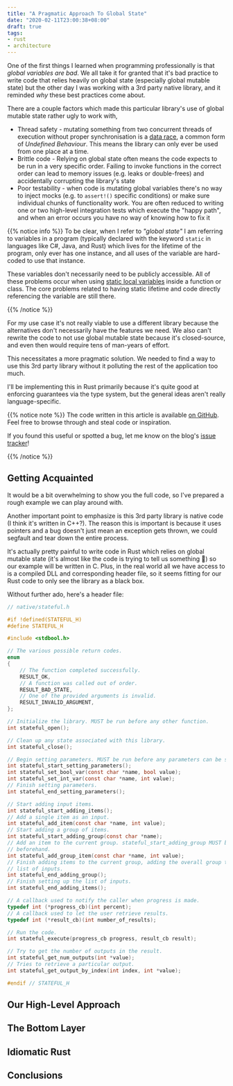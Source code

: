 ```yaml
---
title: "A Pragmatic Approach To Global State"
date: "2020-02-11T23:00:38+08:00"
draft: true
tags:
- rust
- architecture
---
```


One of the first things I learned when programming professionally is that
*global variables are bad*. We all take it for granted that it's bad practice
to write code that relies heavily on global state (especially global mutable
state) but the other day I was working with a 3rd party native library, and
it reminded *why* these best practices come about.

There are a couple factors which made this particular library's use of global
mutable state rather ugly to work with,

- Thread safety - mutating something from two concurrent threads of execution
  without proper synchronisation is a [data race][data-race], a common form of
  *Undefined Behaviour*. This means the library can only ever be used from one
  place at a time.
- Brittle code - Relying on global state often means the code expects to be
  run in a very specific order. Failing to invoke functions in the correct
  order can lead to memory issues (e.g. leaks or double-frees) and
  accidentally corrupting the library's state
- Poor testability - when code is mutating global variables there's no way to
  inject mocks (e.g. to `assert!()` specific conditions) or make sure
  individual chunks of functionality work. You are often reduced to writing
  one or two high-level integration tests which execute the "happy path", and
  when an error occurs you have no way of knowing how to fix it

{{% notice info %}}
To be clear, when I refer to *"global state"* I am referring to variables in
a program (typically declared with the keyword `static` in languages like C#,
Java, and Rust) which lives for the lifetime of the program, only ever has
one instance, and all uses of the variable are hard-coded to use that
instance.

These variables don't necessarily need to be publicly accessible. All of
these problems occur when using [static local variables][slv] inside a
function or class. The core problems related to having static lifetime and
code directly referencing the variable are still there.

[slv]: https://en.wikipedia.org/wiki/Local_variable#Static_local_variables
{{% /notice %}}

For my use case it's not really viable to use a different library because the
alternatives don't necessarily have the features we need. We also can't
rewrite the code to not use global mutable state because it's closed-source,
and even then would require tens of man-years of effort.

This necessitates a more pragmatic solution. We needed to find a way to use
this 3rd party library without it polluting the rest of the application too
much.

I'll be implementing this in Rust primarily because it's quite good at
enforcing guarantees via the type system, but the general ideas aren't really
language-specific.

{{% notice note %}}
The code written in this article is available [on GitHub][repo]. Feel free to
browse through and steal code or inspiration.

If you found this useful or spotted a bug, let me know on the blog's
[issue tracker][issue]!

[repo]: https://github.com/Michael-F-Bryan/stateful-native-library
[issue]: https://github.com/Michael-F-Bryan/adventures.michaelfbryan.com
{{% /notice %}}

## Getting Acquainted

It would be a bit overwhelming to show you the full code, so I've prepared a
rough example we can play around with.

Another important point to emphasize is this 3rd party library is native code
(I think it's written in C++?). The reason this is important is because it
uses pointers and a bug doesn't just mean an exception gets thrown, we could
segfault and tear down the entire process.

It's actually pretty painful to write code in Rust which relies on global
mutable state (it's almost like the code is trying to tell us something 🤔)
so our example will be written in C. Plus, in the real world all we have
access to is a compiled DLL and corresponding header file, so it seems
fitting for our Rust code to only see the library as a black box.

Without further ado, here's a header file:

```c
// native/stateful.h

#if !defined(STATEFUL_H)
#define STATEFUL_H

#include <stdbool.h>

// The various possible return codes.
enum
{
    // The function completed successfully.
    RESULT_OK,
    // A function was called out of order.
    RESULT_BAD_STATE,
    // One of the provided arguments is invalid.
    RESULT_INVALID_ARGUMENT,
};

// Initialize the library. MUST be run before any other function.
int stateful_open();

// Clean up any state associated with this library.
int stateful_close();

// Begin setting parameters. MUST be run before any parameters can be set.
int stateful_start_setting_parameters();
int stateful_set_bool_var(const char *name, bool value);
int stateful_set_int_var(const char *name, int value);
// Finish setting parameters.
int stateful_end_setting_parameters();

// Start adding input items.
int stateful_start_adding_items();
// Add a single item as an input.
int stateful_add_item(const char *name, int value);
// Start adding a group of items.
int stateful_start_adding_group(const char *name);
// Add an item to the current group. stateful_start_adding_group MUST be called
// beforehand.
int stateful_add_group_item(const char *name, int value);
// Finish adding items to the current group, adding the overall group to the
// list of inputs.
int stateful_end_adding_group();
// Finish setting up the list of inputs.
int stateful_end_adding_items();

// A callback used to notify the caller when progress is made.
typedef int (*progress_cb)(int percent);
// A callback used to let the user retrieve results.
typedef int (*result_cb)(int number_of_results);

// Run the code.
int stateful_execute(progress_cb progress, result_cb result);

// Try to get the number of outputs in the result.
int stateful_get_num_outputs(int *value);
// Tries to retrieve a particular output.
int stateful_get_output_by_index(int index, int *value);

#endif // STATEFUL_H
```

## Our High-Level Approach

## The Bottom Layer

## Idiomatic Rust

## Conclusions

[data-race]: https://doc.rust-lang.org/nomicon/races.html